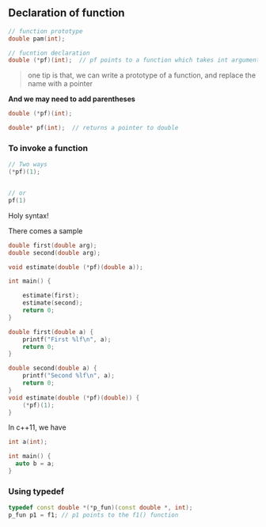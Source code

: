 ## Declaration of function
```c++
// function prototype
double pam(int);

// fucntion declaration
double (*pf)(int);  // pf points to a function which takes int argument and returns a double
```

> one tip is that, we can write a prototype of a function, and replace the name with a pointer

**And we may need to add parentheses**
```c++
double (*pf)(int);

double* pf(int);  // returns a pointer to double
```

### To invoke a function
```c++
// Two ways
(*pf)(1);


// or
pf(1)
```
Holy syntax!

There comes a sample
```c++
double first(double arg);
double second(double arg);

void estimate(double (*pf)(double a));

int main() {

    estimate(first);
    estimate(second);
    return 0;
}

double first(double a) {
    printf("First %lf\n", a);
    return 0;
}

double second(double a) {
    printf("Second %lf\n", a);
    return 0;
}
void estimate(double (*pf)(double)) {
    (*pf)(1);
}
```

In c++11, we have
```c++
int a(int);

int main() {
  auto b = a;
}
```

### Using typedef
```c++
typedef const double *(*p_fun)(const double *, int); 
p_fun p1 = f1; // p1 points to the f1() function
```